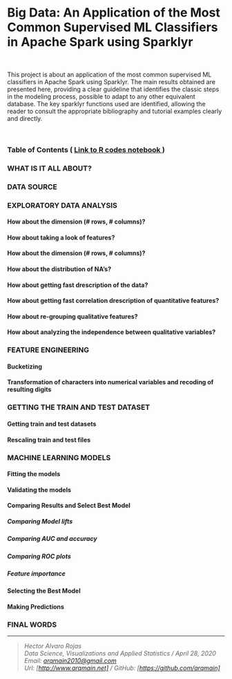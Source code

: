 # Big Data: An Application of the Most Common Supervised ML Classifiers in Apache Spark using Sparklyr

<br>

This project is about an application of the most common supervised ML classifiers in Apache Spark using Sparklyr. The main results obtained are presented here, providing a clear guideline that identifies the classic steps in the modeling process, possible to adapt to any other equivalent database. The key sparklyr functions used are identified, allowing the reader to consult the appropriate bibliography and tutorial examples clearly and directly.


<br>

### Table of Contents   (  [  Link to R codes notebook ]( https://www.arqmain.net/Researches/Researchs/BigData/MLClassifiers_Sparklyr/MLClassifiers_Sparklyr.html))

### WHAT IS IT ALL ABOUT?
### DATA SOURCE
### EXPLORATORY DATA ANALYSIS
#### How about the dimension (# rows, # columns)?

#### How about taking a look of features?
#### How about the dimension (# rows, # columns)?
#### How about the distribution of NA’s?
#### How about getting fast drescription of the data?
#### How about getting fast correlation drescription of quantitative features?
#### How about re-grouping qualitative features?
#### How about analyzing the independence between qualitative variables?

### FEATURE ENGINEERING
#### Bucketizing
#### Transformation of characters into numerical variables and recoding of resulting digits

### GETTING THE TRAIN AND TEST DATASET
#### Getting train and test datasets
#### Rescaling train and test files

### MACHINE LEARNING MODELS
#### Fitting the models
#### Validating the models
#### Comparing Results and Select Best Model
##### Comparing Model lifts
##### Comparing AUC and accuracy
##### Comparing ROC plots
##### Feature importance
#### Selecting the Best Model
#### Making Predictions

### FINAL WORDS

<hr>

><i>Hector Alvaro Rojas<br>
>Data Science, Visualizations and Applied Statistics / April 28, 2020<br>
>Email: <arqmain2010@gmail.com> <br>
>Url: [http://www.arqmain.net]   /   GitHub: [https://github.com/arqmain]</i>
